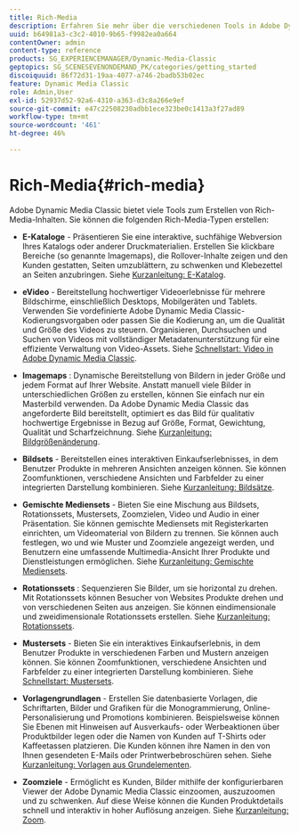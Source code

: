 ```yaml
---
title: Rich-Media
description: Erfahren Sie mehr über die verschiedenen Tools in Adobe Dynamic Media Classic, die Ihnen beim Erstellen von Rich-Media-Inhalten helfen können.
uuid: b64981a3-c3c2-4010-9b65-f9982ea0a664
contentOwner: admin
content-type: reference
products: SG_EXPERIENCEMANAGER/Dynamic-Media-Classic
geptopics: SG_SCENESEVENONDEMAND_PK/categories/getting_started
discoiquuid: 86f72d31-19aa-4077-a746-2badb53b02ec
feature: Dynamic Media Classic
role: Admin,User
exl-id: 52937d52-92a6-4310-a363-d3c8a266e9ef
source-git-commit: e47c22508230adbb1ece323be0c1413a3f27ad89
workflow-type: tm+mt
source-wordcount: '461'
ht-degree: 46%

---
```


# Rich-Media{#rich-media}

Adobe Dynamic Media Classic bietet viele Tools zum Erstellen von Rich-Media-Inhalten. Sie können die folgenden Rich-Media-Typen erstellen:

* **E-Kataloge**  - Präsentieren Sie eine interaktive, suchfähige Webversion Ihres Katalogs oder anderer Druckmaterialien. Erstellen Sie klickbare Bereiche (so genannte Imagemaps), die Rollover-Inhalte zeigen und den Kunden gestatten, Seiten umzublättern, zu schwenken und Klebezettel an Seiten anzubringen.
Siehe [Kurzanleitung: E-Katalog](/help/quick-start-ecatalog.md).

* **eVideo**  - Bereitstellung hochwertiger Videoerlebnisse für mehrere Bildschirme, einschließlich Desktops, Mobilgeräten und Tablets. Verwenden Sie vordefinierte Adobe Dynamic Media Classic-Kodierungsvorgaben oder passen Sie die Kodierung an, um die Qualität und Größe des Videos zu steuern. Organisieren, Durchsuchen und Suchen von Videos mit vollständiger Metadatenunterstützung für eine effiziente Verwaltung von Video-Assets.
Siehe [Schnellstart: Video in Adobe Dynamic Media Classic](/help/quick-start-video.md).

* **Imagemaps** : Dynamische Bereitstellung von Bildern in jeder Größe und jedem Format auf Ihrer Website. Anstatt manuell viele Bilder in unterschiedlichen Größen zu erstellen, können Sie einfach nur ein Masterbild verwenden. Da Adobe Dynamic Media Classic das angeforderte Bild bereitstellt, optimiert es das Bild für qualitativ hochwertige Ergebnisse in Bezug auf Größe, Format, Gewichtung, Qualität und Scharfzeichnung.
Siehe [Kurzanleitung: Bildgrößenänderung](/help/quick-start-image-sizing.md).

* **Bildsets**  - Bereitstellen eines interaktiven Einkaufserlebnisses, in dem Benutzer Produkte in mehreren Ansichten anzeigen können. Sie können Zoomfunktionen, verschiedene Ansichten und Farbfelder zu einer integrierten Darstellung kombinieren.
Siehe [Kurzanleitung: Bildsätze](/help/quick-start-image-sets.md).

* **Gemischte Mediensets**  - Bieten Sie eine Mischung aus Bildsets, Rotationssets, Mustersets, Zoomzielen, Video und Audio in einer Präsentation. Sie können gemischte Mediensets mit Registerkarten einrichten, um Videomaterial von Bildern zu trennen. Sie können auch festlegen, wo und wie Muster und Zoomziele angezeigt werden, und Benutzern eine umfassende Multimedia-Ansicht Ihrer Produkte und Dienstleistungen ermöglichen.
Siehe [Kurzanleitung: Gemischte Mediensets](/help/quick-start-mixed-media-sets.md).

* **Rotationssets** : Sequenzieren Sie Bilder, um sie horizontal zu drehen. Mit Rotationssets können Besucher von Websites Produkte drehen und von verschiedenen Seiten aus anzeigen. Sie können eindimensionale und zweidimensionale Rotationssets erstellen.
Siehe [Kurzanleitung: Rotationssets](/help/quick-start-spin-sets.md).

* **Mustersets**  - Bieten Sie ein interaktives Einkaufserlebnis, in dem Benutzer Produkte in verschiedenen Farben und Mustern anzeigen können. Sie können Zoomfunktionen, verschiedene Ansichten und Farbfelder zu einer integrierten Darstellung kombinieren.
Siehe [Schnellstart: Mustersets](/help/quick-start-swatch-sets.md).

* **Vorlagengrundlagen**  - Erstellen Sie datenbasierte Vorlagen, die Schriftarten, Bilder und Grafiken für die Monogrammierung, Online-Personalisierung und Promotions kombinieren. Beispielsweise können Sie Ebenen mit Hinweisen auf Ausverkaufs- oder Werbeaktionen über Produktbilder legen oder die Namen von Kunden auf T-Shirts oder Kaffeetassen platzieren. Die Kunden können ihre Namen in den von Ihnen gesendeten E-Mails oder Printwerbebroschüren sehen.
Siehe [Kurzanleitung: Vorlagen aus Grundelementen](/help/quick-start-template-basics.md).

* **Zoomziele**  - Ermöglicht es Kunden, Bilder mithilfe der konfigurierbaren Viewer der Adobe Dynamic Media Classic einzoomen, auszuzoomen und zu schwenken. Auf diese Weise können die Kunden Produktdetails schnell und interaktiv in hoher Auflösung anzeigen.
Siehe [Kurzanleitung: Zoom](/help/quick-start-zoom.md).
